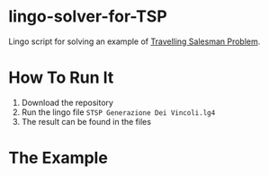 # lingo-solver-for-TSP
Lingo script for solving an example of [Travelling Salesman Problem](https://en.wikipedia.org/wiki/Travelling_salesman_problem).

# How To Run It
1. Download the repository
2. Run the lingo file `STSP Generazione Dei Vincoli.lg4`
3. The result can be found in the files

# The Example
